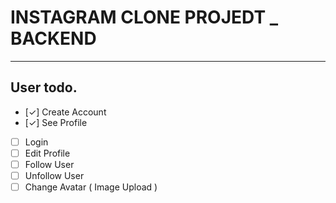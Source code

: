 # INSTAGRAM CLONE PROJEDT _ BACKEND

-------
## User todo.

- [✓] Create Account
- [✓] See Profile
- [ ] Login
- [ ] Edit Profile
- [ ] Follow User
- [ ] Unfollow User
- [ ] Change Avatar ( Image Upload ) 